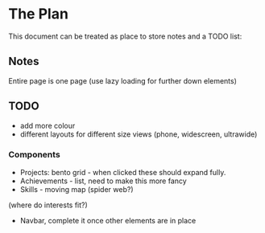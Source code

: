 # The Plan

This document can be treated as place to store notes and a TODO list:

## Notes

Entire page is one page (use lazy loading for further down elements)

## TODO

- add more colour
- different layouts for different size views (phone, widescreen, ultrawide)

### Components

- Projects: bento grid - when clicked these should expand fully.
- Achievements - list, need to make this more fancy
- Skills - moving map (spider web?)

(where do interests fit?)

- Navbar, complete it once other elements are in place
